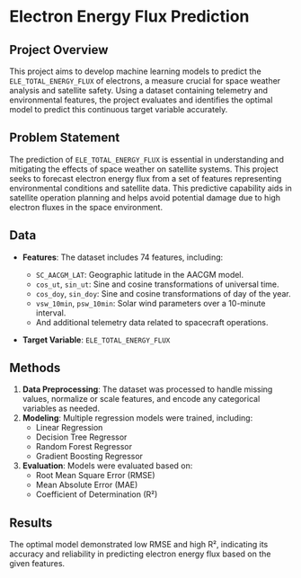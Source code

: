 # Electron Energy Flux Prediction

## Project Overview

This project aims to develop machine learning models to predict the `ELE_TOTAL_ENERGY_FLUX` of electrons, a measure crucial for space weather analysis and satellite safety. Using a dataset containing telemetry and environmental features, the project evaluates and identifies the optimal model to predict this continuous target variable accurately.

## Problem Statement

The prediction of `ELE_TOTAL_ENERGY_FLUX` is essential in understanding and mitigating the effects of space weather on satellite systems. This project seeks to forecast electron energy flux from a set of features representing environmental conditions and satellite data. This predictive capability aids in satellite operation planning and helps avoid potential damage due to high electron fluxes in the space environment.

## Data

- **Features**: The dataset includes 74 features, including:
  - `SC_AACGM_LAT`: Geographic latitude in the AACGM model.
  - `cos_ut`, `sin_ut`: Sine and cosine transformations of universal time.
  - `cos_doy`, `sin_doy`: Sine and cosine transformations of day of the year.
  - `vsw_10min`, `psw_10min`: Solar wind parameters over a 10-minute interval.
  - And additional telemetry data related to spacecraft operations.

- **Target Variable**: `ELE_TOTAL_ENERGY_FLUX`

## Methods

1. **Data Preprocessing**: The dataset was processed to handle missing values, normalize or scale features, and encode any categorical variables as needed.
2. **Modeling**: Multiple regression models were trained, including:
   - Linear Regression
   - Decision Tree Regressor
   - Random Forest Regressor
   - Gradient Boosting Regressor
3. **Evaluation**: Models were evaluated based on:
   - Root Mean Square Error (RMSE)
   - Mean Absolute Error (MAE)
   - Coefficient of Determination (R²)

## Results

The optimal model demonstrated low RMSE and high R², indicating its accuracy and reliability in predicting electron energy flux based on the given features.
